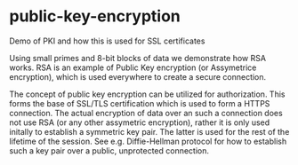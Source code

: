 # public-key-encryption
Demo of PKI and how this is used for SSL certificates

Using small primes and 8-bit blocks of data we demonstrate how RSA works. RSA is an example of Public Key encryption (or Assymetrice encryption), which is used everywhere to create a secure connection.

The concept of public key encryption can be utilized for authorization. This forms the base of SSL/TLS certification which is used to form a HTTPS connection. The actual encryption of data over an such a connection does not use RSA (or any other assymetric encryption), rather it is only used initally to establish a symmetric key pair. The latter is used for the rest of the lifetime of the session. See e.g. Diffie-Hellman protocol for how to establish such a key pair over a public, unprotected connection. 
